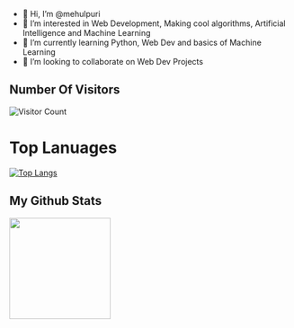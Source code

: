 - 👋 Hi, I’m @mehulpuri
- 👀 I’m interested in Web Development, Making cool algorithms, Artificial Intelligence and Machine Learning 
- 🌱 I’m currently learning Python, Web Dev and basics of Machine Learning
- 💞️ I’m looking to collaborate on Web Dev Projects

## Number Of Visitors 
![Visitor Count](https://profile-counter.glitch.me/mehulpuri/count.svg)

# Top Lanuages

[![Top Langs](https://github-readme-stats.vercel.app/api/top-langs/?username=mehulpuri&theme=radical&layout=compact)](https://github.com/mehulpuri/github-readme-stats)

## My Github Stats

<img height="180em" src="https://github-readme-stats.vercel.app/api?username=mehulpuri&show_icons=true&hide_border=true&&count_private=true&include_all_commits=true&theme=radical" /> 


